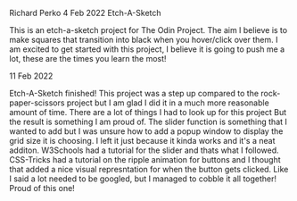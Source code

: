 Richard Perko
4 Feb 2022
Etch-A-Sketch

This is an etch-a-sketch project for The Odin Project. The aim I believe is to make squares that transition into black when you hover/click over them. I am excited to get started with this project, I believe it is going to push me a lot, these are the times you learn the most!

11 Feb 2022

Etch-A-Sketch finished! This project was a step up compared to the rock-paper-scissors project but I am glad I did it in a much more reasonable amount of time. There are a lot of things I had to look up for this project But the result is something I am proud of. The slider function is something that I wanted to add but I was unsure how to add a popup window to display the grid size it is choosing. I left it just because it kinda works and it's a neat additon. W3Schools had a tutorial for the slider and thats what I followed. CSS-Tricks had a tutorial on the ripple animation for buttons and I thought that added a nice visual represntation for when the button gets clicked. Like I said a lot needed to be googled, but I managed to cobble it all together! Proud of this one!

